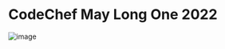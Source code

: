 # CodeChef  May Long One 2022
![image](https://cdn.codechef.com/download/small-banner/MAY221D/1651738320.jpg)
